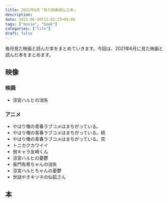```yaml
---
title: 2021年6月「見た映画読んだ本」
description:
date: 2021-06-30T12:03:23+09:00
tags: ["movie", "book"]
categories: ["life"]
draft: false
---
```


毎月見た映画と読んだ本をまとめていきます。今回は、2021年6月に見た映画と読んだ本をまとめます。

## 映像

### 映画

* 涼宮ハルヒの消失

### アニメ

* やはり俺の青春ラブコメはまちがっている。
* やはり俺の青春ラブコメはまちがっている。続
* やはり俺の青春ラブコメはまちがっている。完
* トニカクカワイイ
* 弱キャラ友崎くん
* 涼宮ハルヒの憂鬱
* 長門有希ちゃんの消失
* 涼宮ハルヒちゃんの憂鬱
* 世話やきキツネの仙狐さん

## 本
